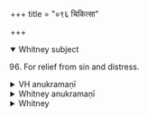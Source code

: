+++
title = "०९६ चिकित्सा"

+++
<details open><summary>Whitney subject</summary>

96. For relief from sin and distress.
</details>

<details><summary>VH anukramaṇī</summary>

चिकित्सा।  
१-३ भृग्वङ्गिराः। वनस्पतिः, ३ सोमः। अनुष्टुप्, ३ त्रिपाद्विराण्नाम गायत्री।
</details>

<details><summary>Whitney anukramaṇī</summary>

[Bhṛgvan̄giras.—vānaspatyam: 3. sāumyā. ānuṣṭubham: 3. 3-p. virāṇ nāma gāyatrī.]
</details>

<details><summary>Whitney</summary>

### Comment
Found also in Pāipp. xix. (for other correspondences, see under the verses). Employed by Kāuś. (31. 22) in a remedial rite against reviling by a Brahman, against dropsy, etc. (the direction in the text is simply iti mantroktasyāu ’ṣadhībhir dhūpayati), making incense with herbs; and it is regarded (note to 32. 27) as included among the aṅholin̄gas.


### Translations
Translated: Ludwig, p. 506; Grill, 38, 168; Griffith, i. 297; Bloomfield, 44, 509.
</details>

